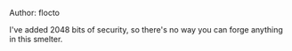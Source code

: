 Author: flocto

I've added 2048 bits of security, so there's no way you can forge anything in this smelter.
